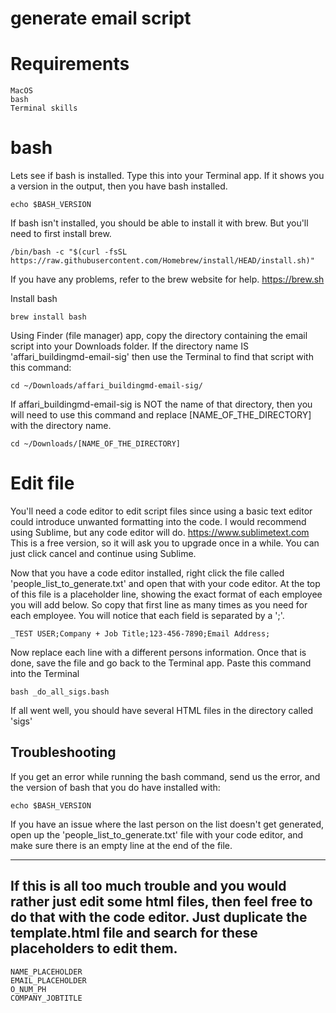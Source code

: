 # generate email script

# Requirements
```
MacOS
bash
Terminal skills
```

# bash
Lets see if bash is installed.  Type this into your Terminal app.  If it shows you a version in the output, then you have bash installed.
```
echo $BASH_VERSION
```

If bash isn't installed, you should be able to install it with brew.  But you'll need to first install brew.  
```
/bin/bash -c "$(curl -fsSL https://raw.githubusercontent.com/Homebrew/install/HEAD/install.sh)"
```
If you have any problems, refer to the brew website for help.
https://brew.sh


Install bash
```
brew install bash
```

Using Finder (file manager) app, copy the directory containing the email script into your Downloads folder.
If the directory name IS 'affari_buildingmd-email-sig' then use the Terminal to find that script with this command:
```
cd ~/Downloads/affari_buildingmd-email-sig/
```
If affari_buildingmd-email-sig is NOT the name of that directory, then you will need to use this command and replace [NAME_OF_THE_DIRECTORY] with the directory name.
```
cd ~/Downloads/[NAME_OF_THE_DIRECTORY]
```


# Edit file
You'll need a code editor to edit script files since using a basic text editor could introduce unwanted formatting into the code.  I would recommend using Sublime, but any code editor will do.
https://www.sublimetext.com
This is a free version, so it will ask you to upgrade once in a while.  You can just click cancel and continue using Sublime.  

Now that you have a code editor installed, right click the file called 'people_list_to_generate.txt' and open that with your code editor.  At the top of this file is a placeholder line, showing the exact format of each employee you will add below.  So copy that first line as many times as you need for each employee.  You will notice that each field is separated by a ';'.  
```
_TEST USER;Company + Job Title;123-456-7890;Email Address;
```
Now replace each line with a different persons information.  Once that is done, save the file and go back to the Terminal app.  Paste this command into the Terminal
```
bash _do_all_sigs.bash
```
If all went well, you should have several HTML files in the directory called 'sigs'

## Troubleshooting
If you get an error while running the bash command, send us the error, and the version of bash that you do have installed with:
```
echo $BASH_VERSION
```
If you have an issue where the last person on the list doesn't get generated, open up the 'people_list_to_generate.txt' file with your code editor, and make sure there is an empty line at the end of the file.

------------

## If this is all too much trouble and you would rather just edit some html files, then feel free to do that with the code editor.  Just duplicate the template.html file and search for these placeholders to edit them.
```
NAME_PLACEHOLDER
EMAIL_PLACEHOLDER
O_NUM_PH
COMPANY_JOBTITLE
```
